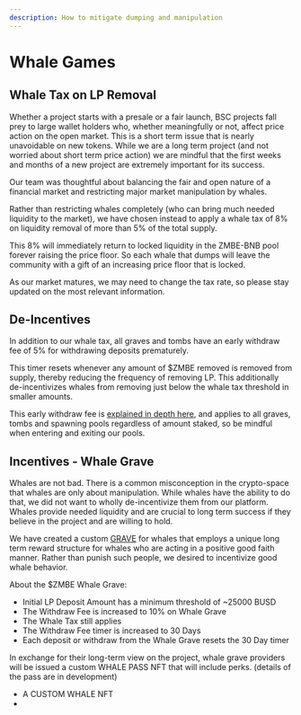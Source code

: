 ```yaml
---
description: How to mitigate dumping and manipulation
---
```


# Whale Games

## Whale Tax on LP Removal

Whether a project starts with a presale or a fair launch, BSC projects fall prey to large wallet holders who, whether meaningfully or not, affect price action on the open market. This is a short term issue that is nearly unavoidable on new tokens. While we are a long term project \(and not worried about short term price action\) we are mindful that the first weeks and months of a new project are extremely important for its success.

Our team was thoughtful about balancing the fair and open nature of a financial market and restricting major market manipulation by whales. 

Rather than restricting whales completely \(who can bring much needed liquidity to the market\), we have chosen instead to apply a whale tax of 8% on liquidity removal of more than 5% of the total supply. 

This 8% will immediately return to locked liquidity in the ZMBE-BNB pool forever raising the price floor. So each whale that dumps will leave the community with a gift of an increasing price floor that is locked.

As our market matures, we may need to change the tax rate, so please stay updated on the most relevant information. 

## De-Incentives

In addition to our whale tax, all graves and tombs have an early withdraw fee of 5% for withdrawing deposits prematurely.

 This timer resets whenever any amount of $ZMBE removed is removed from supply, thereby reducing the frequency of removing LP. This additionally de-incentivizes whales from removing just below the whale tax threshold in smaller amounts. 

This early withdraw fee is [explained in depth here](early-withdraw-fees.md), and applies to all graves, tombs and spawning pools regardless of amount staked, so be mindful when entering and exiting our pools.

## Incentives - Whale Grave

Whales are not bad. There is a common misconception in the crypto-space that whales are only about manipulation. While whales have the ability to do that, we did not want to wholly de-incentivize them from our platform. Whales provide needed liquidity and are crucial to long term success if they believe in the project and are willing to hold. 

We have created a custom [GRAVE](../basic-information/main-features/graves/) for whales that employs a unique long term reward structure for whales who are acting in a positive good faith manner. Rather than punish such people, we desired to incentivize good whale behavior.

 About the $ZMBE Whale Grave:

* Initial LP Deposit Amount has a minimum threshold of ~25000 BUSD
* The Withdraw Fee is increased to 10% on Whale Grave
* The Whale Tax still applies
* The Withdraw Fee timer is increased to 30 Days
* Each deposit or withdraw from the Whale Grave resets the 30 Day timer

In exchange for their long-term view on the project, whale grave providers will be issued a custom WHALE PASS NFT that will include perks. \(details of the pass are in development\) 

* A CUSTOM WHALE NFT
* 
 



